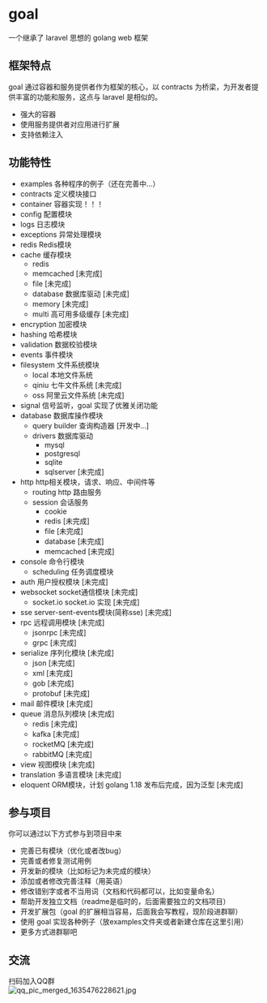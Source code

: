 # goal

一个继承了 laravel 思想的 golang web 框架

## 框架特点
goal 通过容器和服务提供者作为框架的核心，以 contracts 为桥梁，为开发者提供丰富的功能和服务，这点与 laravel 是相似的。
* 强大的容器
* 使用服务提供者对应用进行扩展
* 支持依赖注入

## 功能特性

* examples 各种程序的例子（还在完善中...）
* contracts 定义模块接口
* container 容器实现！！！
* config 配置模块
* logs 日志模块
* exceptions 异常处理模块
* redis Redis模块
* cache 缓存模块
  * redis
  * memcached [未完成]
  * file [未完成]
  * database 数据库驱动 [未完成]
  * memory [未完成]
  * multi 高可用多级缓存 [未完成]
* encryption 加密模块
* hashing 哈希模块
* validation 数据校验模块
* events 事件模块
* filesystem 文件系统模块
  * local 本地文件系统
  * qiniu 七牛文件系统 [未完成]
  * oss 阿里云文件系统 [未完成]
* signal 信号监听，goal 实现了优雅关闭功能
* database 数据库操作模块
  * query builder 查询构造器 [开发中...] 
  * drivers 数据库驱动
    * mysql
    * postgresql
    * sqlite
    * sqlserver [未完成]
* http http相关模块，请求、响应、中间件等
  * routing http 路由服务
  * session 会话服务
    * cookie
    * redis [未完成]
    * file [未完成]
    * database [未完成]
    * memcached [未完成]
* console 命令行模块
  * scheduling 任务调度模块
* auth 用户授权模块 [未完成]
* websocket socket通信模块 [未完成]
  * socket.io socket.io 实现 [未完成]
* sse server-sent-events模块(简称sse) [未完成]
* rpc 远程调用模块 [未完成]
  * jsonrpc [未完成]
  * grpc [未完成]
* serialize 序列化模块 [未完成]
  * json [未完成]
  * xml [未完成]
  * gob [未完成]
  * protobuf [未完成]
* mail 邮件模块 [未完成]
* queue 消息队列模块 [未完成]
  * redis [未完成]
  * kafka [未完成]
  * rocketMQ [未完成]
  * rabbitMQ [未完成]
* view 视图模块 [未完成]
* translation 多语言模块 [未完成]
* eloquent ORM模块，计划 golang 1.18 发布后完成，因为泛型 [未完成]

## 参与项目

你可以通过以下方式参与到项目中来

* 完善已有模块（优化或者改bug）
* 完善或者修复测试用例
* 开发新的模块（比如标记为未完成的模块）
* 添加或者修改完善注释（用英语）
* 修改错别字或者不当用词（文档和代码都可以，比如变量命名）
* 帮助开发独立文档（readme是临时的，后面需要独立的文档项目）
* 开发扩展包（goal 的扩展相当容易，后面我会写教程，现阶段进群聊）
* 使用 goal 实现各种例子（放examples文件夹或者新建仓库在这里引用）
* 更多方式进群聊吧

## 交流

扫码加入QQ群  
![qq_pic_merged_1635476228621.jpg](https://i.loli.net/2021/10/29/dpLvehizJCX7EUN.jpg)

